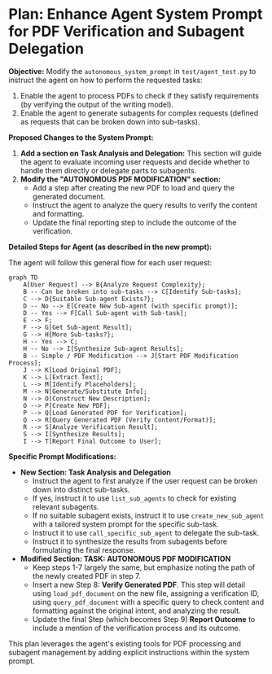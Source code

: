 # Plan: Enhance Agent System Prompt for PDF Verification and Subagent Delegation

**Objective:** Modify the `autonomous_system_prompt` in `test/agent_test.py` to instruct the agent on how to perform the requested tasks:
1. Enable the agent to process PDFs to check if they satisfy requirements (by verifying the output of the writing model).
2. Enable the agent to generate subagents for complex requests (defined as requests that can be broken down into sub-tasks).

**Proposed Changes to the System Prompt:**

1.  **Add a section on Task Analysis and Delegation:** This section will guide the agent to evaluate incoming user requests and decide whether to handle them directly or delegate parts to subagents.
2.  **Modify the "AUTONOMOUS PDF MODIFICATION" section:**
    *   Add a step after creating the new PDF to load and query the generated document.
    *   Instruct the agent to analyze the query results to verify the content and formatting.
    *   Update the final reporting step to include the outcome of the verification.

**Detailed Steps for Agent (as described in the new prompt):**

The agent will follow this general flow for each user request:

```mermaid
graph TD
    A[User Request] --> B{Analyze Request Complexity};
    B -- Can be broken into sub-tasks --> C[Identify Sub-tasks];
    C --> D{Suitable Sub-agent Exists?};
    D -- No --> E[Create New Sub-agent (with specific prompt)];
    D -- Yes --> F[Call Sub-agent with Sub-task];
    E --> F;
    F --> G[Get Sub-agent Result];
    G --> H{More Sub-tasks?};
    H -- Yes --> C;
    H -- No --> I[Synthesize Sub-agent Results];
    B -- Simple / PDF Modification --> J[Start PDF Modification Process];
    J --> K[Load Original PDF];
    K --> L[Extract Text];
    L --> M[Identify Placeholders];
    M --> N[Generate/Substitute Info];
    N --> O[Construct New Description];
    O --> P[Create New PDF];
    P --> Q[Load Generated PDF for Verification];
    Q --> R[Query Generated PDF (Verify Content/Format)];
    R --> S[Analyze Verification Result];
    S --> I[Synthesize Results];
    I --> T[Report Final Outcome to User];
```

**Specific Prompt Modifications:**

*   **New Section: Task Analysis and Delegation**
    *   Instruct the agent to first analyze if the user request can be broken down into distinct sub-tasks.
    *   If yes, instruct it to use `list_sub_agents` to check for existing relevant subagents.
    *   If no suitable subagent exists, instruct it to use `create_new_sub_agent` with a tailored system prompt for the specific sub-task.
    *   Instruct it to use `call_specific_sub_agent` to delegate the sub-task.
    *   Instruct it to synthesize the results from subagents before formulating the final response.
*   **Modified Section: TASK: AUTONOMOUS PDF MODIFICATION**
    *   Keep steps 1-7 largely the same, but emphasize noting the path of the newly created PDF in step 7.
    *   Insert a new Step 8: **Verify Generated PDF**. This step will detail using `load_pdf_document` on the new file, assigning a verification ID, using `query_pdf_document` with a specific query to check content and formatting against the original intent, and analyzing the result.
    *   Update the final Step (which becomes Step 9) **Report Outcome** to include a mention of the verification process and its outcome.

This plan leverages the agent's existing tools for PDF processing and subagent management by adding explicit instructions within the system prompt.